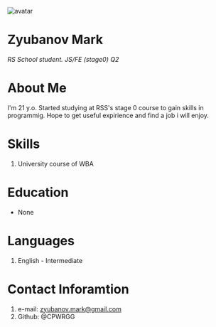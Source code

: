 ![avatar](/C:/Users/ava.jpg)
# Zyubanov Mark
*RS School student. JS/FE (stage0) Q2*
# About Me
I'm 21 y.o. Started studying at RSS's stage 0 course to gain skills in programmig. Hope to get useful expirience and find a job i will enjoy.
# Skills
1. University course of WBA
# Education
* None
# Languages
1. English - Intermediate
# Contact Inforamtion
1. e-mail: zyubanov.mark@gmail.com
2. Github: @CPWRGG